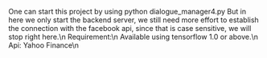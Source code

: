 One can start this project by using python dialogue_manager4.py
But in here we only start the backend server, we still need more effort to establish the connection with the facebook api, since that is case sensitive, we will stop right here.\n
Requirement:\n
Available using tensorflow 1.0 or above.\n
Api: Yahoo Finance\n
